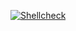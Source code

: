 [![Shellcheck](https://github.com/smark91/Utilities/actions/workflows/shellcheck.yml/badge.svg)](https://github.com/smark91/Utilities/actions/workflows/shellcheck.yml)
